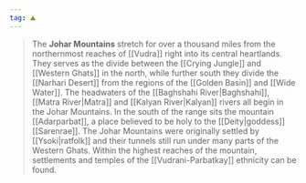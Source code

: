 ```yaml
---
tag: ⛰️️
---
```

> The **Johar Mountains** stretch for over a thousand miles from the northernmost reaches of [[Vudra]] right into its central heartlands. They serves as the divide between the [[Crying Jungle]] and [[Western Ghats]] in the north, while further south they divide the [[Narhari Desert]] from the regions of the [[Golden Basin]] and [[Wide Water]]. The headwaters of the [[Baghshahi River|Baghshahi]], [[Matra River|Matra]] and [[Kalyan River|Kalyan]] rivers all begin in the Johar Mountains. In the south of the range sits the mountain [[Adarparbat]], a place believed to be holy to the [[Deity|goddess]] [[Sarenrae]]. The Johar Mountains were originally settled by [[Ysoki|ratfolk]] and their tunnels still run under many parts of the Western Ghats. Within the highest reaches of the mountain, settlements and temples of the [[Vudrani-Parbatkay]] ethnicity can be found.








